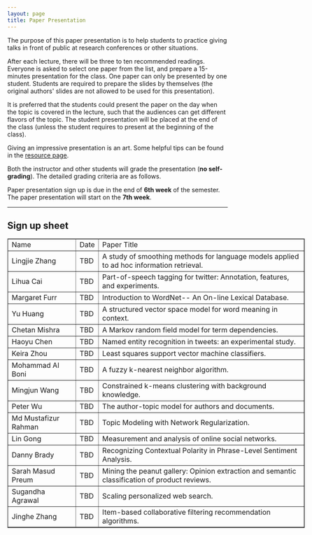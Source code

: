 ```yaml
---
layout: page
title: Paper Presentation
---
```


The purpose of this paper presentation is to help students to practice giving talks in front of public at research conferences or other situations.

After each lecture, there will be three to ten recommended readings. Everyone is asked to select one paper from the list, and prepare a 15-minutes presentation for the class. One paper can only be presented by one student. Students are required to prepare the slides by themselves (the original authors' slides are not allowed to be used for this presentation).

It is preferred that the students could present the paper on the day when the topic is covered in the lecture, such that the audiences can get different flavors of the topic. The student presentation will be placed at the end of the class (unless the student requires to present at the beginning of the class).

Giving an impressive presentation is an art. Some helpful tips can be found in the [resource page]({{site.baseurl}}/resources).

Both the instructor and other students will grade the presentation (**no self-grading**). The detailed grading criteria are as follows.

Paper presentation sign up is due in the end of **6th week** of the semester. The paper presentation will start on the **7th week**. 


-----
## Sign up sheet
<center>
<table border="1" style="width:680px;">
	<tr>
		<td>Name</td>
		<td>Date</td> 
		<td>Paper Title</td>
	</tr>
	<tr>
		<td>Lingjie Zhang</td>
		<td>TBD</td> 
		<td>A study of smoothing methods for language models applied to ad hoc information retrieval.</td>
	</tr>
	<tr>
		<td>Lihua Cai</td>
		<td>TBD</td> 
		<td>Part-of-speech tagging for twitter: Annotation, features, and experiments.</td>
	</tr>
	<tr>
		<td>Margaret Furr</td>
		<td>TBD</td> 
		<td>Introduction to WordNet-- An On-line Lexical Database.</td>
	</tr>
	<tr>
		<td>Yu Huang</td>
		<td>TBD</td> 
		<td>A structured vector space model for word meaning in context.</td>
	</tr>
	<tr>
		<td>Chetan Mishra</td>
		<td>TBD</td> 
		<td>A Markov random field model for term dependencies.</td>
	</tr>
	<tr>
		<td>Haoyu Chen</td>
		<td>TBD</td> 
		<td>Named entity recognition in tweets: an experimental study.</td>
	</tr>
	<tr>
		<td>Keira Zhou</td>
		<td>TBD</td> 
		<td>Least squares support vector machine classifiers.</td>
	</tr>
	<tr>
		<td>Mohammad Al Boni</td>
		<td>TBD</td> 
		<td>A fuzzy k-nearest neighbor algorithm.</td>
	</tr>
	<tr>
		<td>Mingjun Wang</td>
		<td>TBD</td> 
		<td>Constrained k-means clustering with background knowledge.</td>
	</tr>
	<tr>
		<td>Peter Wu</td>
		<td>TBD</td> 
		<td>The author-topic model for authors and documents.</td>
	</tr>
	<tr>
		<td>Md Mustafizur Rahman</td>
		<td>TBD</td> 
		<td>Topic Modeling with Network Regularization.</td>
	</tr>
	<tr>
		<td>Lin Gong</td>
		<td>TBD</td> 
		<td>Measurement and analysis of online social networks.</td>
	</tr>
	<tr>
		<td>Danny Brady</td>
		<td>TBD</td> 
		<td>Recognizing Contextual Polarity in Phrase-Level Sentiment Analysis.</td>
	</tr>
	<tr>
		<td>Sarah Masud Preum</td>
		<td>TBD</td> 
		<td>Mining the peanut gallery: Opinion extraction and semantic classification of product reviews.</td>
	</tr>
	<tr>
		<td>Sugandha Agrawal</td>
		<td>TBD</td> 
		<td>Scaling personalized web search.</td>
	</tr>
	<tr>
		<td>Jinghe Zhang</td>
		<td>TBD</td> 
		<td>Item-based collaborative filtering recommendation algorithms.</td>
	</tr>
</table>
</center>